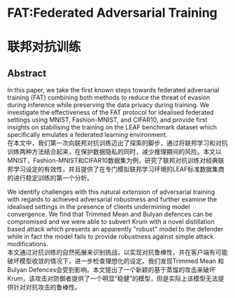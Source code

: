 # FAT:Federated Adversarial Training   
# 联邦对抗训练   
## Abstract  
In this paper, we take the first known steps towards federated adversarial training (FAT) combining both methods to reduce the threat of evasion during inference while preserving the data privacy during training. We investigate the effectiveness of the FAT protocol for idealised federated settings using MNIST, Fashion-MNIST, and CIFAR10, and provide first insights on stabilising the training on the LEAF benchmark dataset which specifically emulates a federated learning environment.  
在本文中，我们第一次向联邦对抗训练迈出了探索的脚步，通过将联邦学习和对抗训练两种方法结合起来，在保护数据隐私的同时，减少推理期间的风险。本文以MNIST，Fashion-MNIST和CIFAR10数据集为例，研究了联邦对抗训练对经典联邦学习设定的有效性，并且提供了在专门模拟联邦学习环境的LEAF标准数据集商的进行稳定训练的第一个分析。  

We identify challenges with this natural extension of adversarial training with regards to achieved adversarial robustness and further examine the idealised settings in the presence of clients undermining model convergence. We find that Trimmed Mean and Bulyan defences can be compromised and we were able to subvert Krum with a novel distillation based attack which presents an apparently "robust" model to the defender while in fact the model fails to provide robustness against simple attack modifications.  
本文通过对抗训练的自然拓展来识别挑战，以实现对抗鲁棒性，并在客户端有可能破坏模型收敛的情况下，进一步检查理想化的设定。我们发现Trimmed Mean 和Bulyan Defences会受到影响。本文提出了一个新颖的基于蒸馏的攻击来破坏Krum，该攻击对防御者提供了一个明显“稳健”的模型，但是实际上该模型无法提供针对对抗攻击的鲁棒性。   

